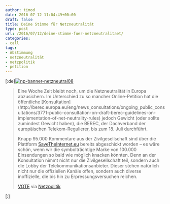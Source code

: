 ```yaml
---
author: timod
date: 2016-07-12 11:04:49+00:00
draft: false
title: Deine Stimme für Netzneutralität
type: post
url: /2016/07/12/deine-stimme-fuer-netzneutralitaet/
categories:
- call
tags:
- Abstimmung
- netzneutralität
- netzpolitik
- petition
---
```


[:de][![np-banner-netzneutral08](https://www.fablab-neckar-alb.org/wp-content/uploads/2016/07/np-banner-netzneutral08-1024x683.jpg)
](https://netzpolitik.org/2016/die-netzneutralitaet-braucht-deine-stimme/)


<blockquote>Eine Woche Zeit bleibt noch, um die Netzneutralität in Europa abzusichern. Im Unterschied zu so mancher Online-Petition hat die öffentliche [Konsultation](http://berec.europa.eu/eng/news_consultations/ongoing_public_consultations/3771-public-consultation-on-draft-berec-guidelines-on-implementation-of-net-neutrality-rules) jedoch Gewicht (oder sollte zumindest Gewicht haben), die BEREC, der Dachverband der europäischen Telekom-Regulierer, bis zum 18. Juli durchführt.

Knapp 95.000 Kommentare aus der Zivilgesellschaft sind über die Plattform [SaveTheInternet.eu](https://savetheinternet.eu/de/) bereits abgeschickt worden – es wäre schön, wenn wir die symbolträchtige Marke von 100.000 Einsendungen so bald wie möglich knacken könnten. Denn an der Konsultation nimmt nicht nur die Zivilgesellschaft teil, sondern auch die Lobby der Telekommunikationsanbieter. Dieser stehen natürlich nicht nur die offiziellen Kanäle offen, sondern auch diverse inoffizielle, die bis hin zu Erpressungsversuchen reichen.

[VOTE](https://savetheinternet.eu/de/) via [Netzpolitik](https://netzpolitik.org/2016/die-netzneutralitaet-braucht-deine-stimme/)</blockquote>

[:]
